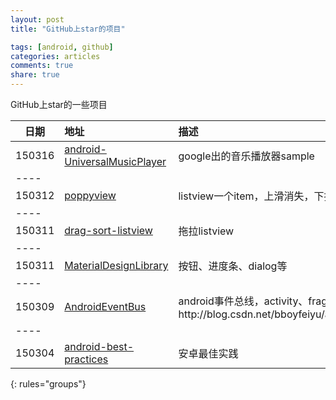 ```yaml
---
layout: post
title: "GitHub上star的项目"

tags: [android, github]
categories: articles
comments: true
share: true
---
```

GitHub上star的一些项目


| 日期 | 地址 | 描述 |
|--------|:-------|:--------|
|  150316  | [android-UniversalMusicPlayer][android-UniversalMusicPlayer]   | google出的音乐播放器sample   |
|----
| 150312   | [poppyview][poppyview]   | listview一个item，上滑消失，下拉出现   |
|----
| 150311   | [drag-sort-listview][drag-sort-listview]  | 拖拉listview   |
|----
| 150311   | [MaterialDesignLibrary][MaterialDesignLibrary]   | 按钮、进度条、dialog等   |
|----
| 150309   | [AndroidEventBus][AndroidEventBus]   | android事件总线，activity、fragment等之间的交互。博客http://blog.csdn.net/bboyfeiyu/article/details/43450553
|----
| 150304   | [android-best-practices][android-best-practices]   | 安卓最佳实践
{: rules="groups"}

[android-UniversalMusicPlayer]: https://github.com/googlesamples/android-UniversalMusicPlayer
[poppyview]: https://github.com/flavienlaurent/poppyview
[drag-sort-listview]: https://github.com/bauerca/drag-sort-listview
[MaterialDesignLibrary]: https://github.com/navasmdc/MaterialDesignLibrary
[AndroidEventBus]: https://github.com/bboyfeiyu/AndroidEventBus
[android-best-practices]: https://github.com/futurice/android-best-practices
